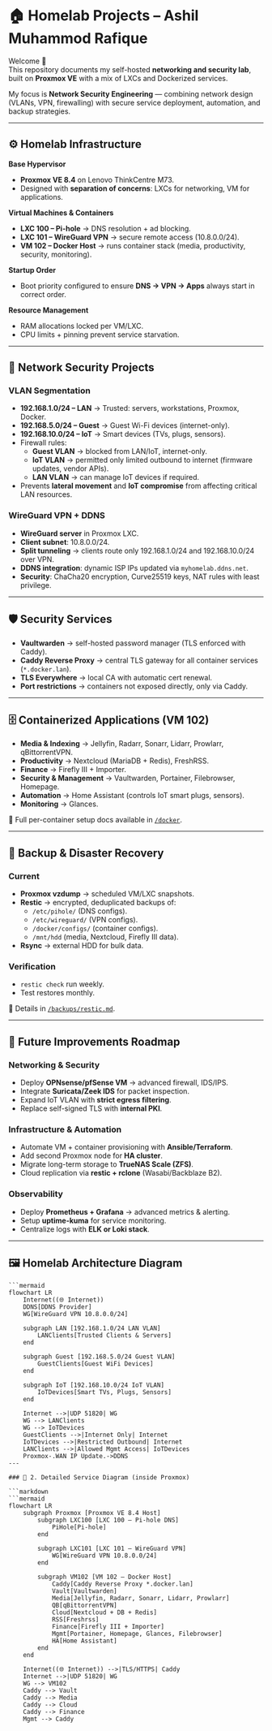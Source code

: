 # 🏠 Homelab Projects – Ashil Muhammod Rafique

Welcome 👋  
This repository documents my self-hosted **networking and security lab**, built on **Proxmox VE** with a mix of LXCs and Dockerized services.  

My focus is **Network Security Engineering** — combining network design (VLANs, VPN, firewalling) with secure service deployment, automation, and backup strategies.

---

## ⚙️ Homelab Infrastructure

**Base Hypervisor**  
- **Proxmox VE 8.4** on Lenovo ThinkCentre M73.  
- Designed with **separation of concerns**: LXCs for networking, VM for applications.  

**Virtual Machines & Containers**
- **LXC 100 – Pi-hole** → DNS resolution + ad blocking.  
- **LXC 101 – WireGuard VPN** → secure remote access (10.8.0.0/24).  
- **VM 102 – Docker Host** → runs container stack (media, productivity, security, monitoring).  

**Startup Order**  
- Boot priority configured to ensure **DNS → VPN → Apps** always start in correct order.  

**Resource Management**  
- RAM allocations locked per VM/LXC.  
- CPU limits + pinning prevent service starvation.  

---

## 🔐 Network Security Projects

### VLAN Segmentation
- **192.168.1.0/24 – LAN** → Trusted: servers, workstations, Proxmox, Docker.  
- **192.168.5.0/24 – Guest** → Guest Wi-Fi devices (internet-only).  
- **192.168.10.0/24 – IoT** → Smart devices (TVs, plugs, sensors).  
- Firewall rules:  
  - **Guest VLAN** → blocked from LAN/IoT, internet-only.  
  - **IoT VLAN** → permitted only limited outbound to internet (firmware updates, vendor APIs).  
  - **LAN VLAN** → can manage IoT devices if required.  
- Prevents **lateral movement** and **IoT compromise** from affecting critical LAN resources.  

### WireGuard VPN + DDNS
- **WireGuard server** in Proxmox LXC.  
- **Client subnet**: 10.8.0.0/24.  
- **Split tunneling** → clients route only 192.168.1.0/24 and 192.168.10.0/24 over VPN.  
- **DDNS integration**: dynamic ISP IPs updated via `myhomelab.ddns.net`.  
- **Security**: ChaCha20 encryption, Curve25519 keys, NAT rules with least privilege.  

---

## 🛡️ Security Services

- **Vaultwarden** → self-hosted password manager (TLS enforced with Caddy).  
- **Caddy Reverse Proxy** → central TLS gateway for all container services (`*.docker.lan`).  
- **TLS Everywhere** → local CA with automatic cert renewal.  
- **Port restrictions** → containers not exposed directly, only via Caddy.  

---

## 🗄️ Containerized Applications (VM 102)

- **Media & Indexing** → Jellyfin, Radarr, Sonarr, Lidarr, Prowlarr, qBittorrentVPN.  
- **Productivity** → Nextcloud (MariaDB + Redis), FreshRSS.  
- **Finance** → Firefly III + Importer.  
- **Security & Management** → Vaultwarden, Portainer, Filebrowser, Homepage.  
- **Automation** → Home Assistant (controls IoT smart plugs, sensors).  
- **Monitoring** → Glances.  

📂 Full per-container setup docs available in [`/docker`](./docker).  

---

## 💾 Backup & Disaster Recovery

### Current
- **Proxmox vzdump** → scheduled VM/LXC snapshots.  
- **Restic** → encrypted, deduplicated backups of:  
  - `/etc/pihole/` (DNS configs).  
  - `/etc/wireguard/` (VPN configs).  
  - `/docker/configs/` (container configs).  
  - `/mnt/hdd` (media, Nextcloud, Firefly III data).  
- **Rsync** → external HDD for bulk data.  

### Verification
- `restic check` run weekly.  
- Test restores monthly.  

📂 Details in [`/backups/restic.md`](./backups/restic.md).  

---

## 🚀 Future Improvements Roadmap

### Networking & Security
- Deploy **OPNsense/pfSense VM** → advanced firewall, IDS/IPS.  
- Integrate **Suricata/Zeek IDS** for packet inspection.  
- Expand IoT VLAN with **strict egress filtering**.  
- Replace self-signed TLS with **internal PKI**.  

### Infrastructure & Automation
- Automate VM + container provisioning with **Ansible/Terraform**.  
- Add second Proxmox node for **HA cluster**.  
- Migrate long-term storage to **TrueNAS Scale (ZFS)**.  
- Cloud replication via **restic + rclone** (Wasabi/Backblaze B2).  

### Observability
- Deploy **Prometheus + Grafana** → advanced metrics & alerting.  
- Setup **uptime-kuma** for service monitoring.  
- Centralize logs with **ELK or Loki stack**.  

---

## 🖼️ Homelab Architecture Diagram

```mermaid
```mermaid
flowchart LR
    Internet((🌐 Internet))
    DDNS[DDNS Provider]
    WG[WireGuard VPN 10.8.0.0/24]

    subgraph LAN [192.168.1.0/24 LAN VLAN]
        LANClients[Trusted Clients & Servers]
    end

    subgraph Guest [192.168.5.0/24 Guest VLAN]
        GuestClients[Guest WiFi Devices]
    end

    subgraph IoT [192.168.10.0/24 IoT VLAN]
        IoTDevices[Smart TVs, Plugs, Sensors]
    end

    Internet -->|UDP 51820| WG
    WG --> LANClients
    WG --> IoTDevices
    GuestClients -->|Internet Only| Internet
    IoTDevices -->|Restricted Outbound| Internet
    LANClients -->|Allowed Mgmt Access| IoTDevices
    Proxmox-.WAN IP Update.->DDNS
---

### 🔹 2. Detailed Service Diagram (inside Proxmox)

```markdown
```mermaid
flowchart LR
    subgraph Proxmox [Proxmox VE 8.4 Host]
        subgraph LXC100 [LXC 100 – Pi-hole DNS]
            PiHole[Pi-hole]
        end

        subgraph LXC101 [LXC 101 – WireGuard VPN]
            WG[WireGuard VPN 10.8.0.0/24]
        end

        subgraph VM102 [VM 102 – Docker Host]
            Caddy[Caddy Reverse Proxy *.docker.lan]
            Vault[Vaultwarden]
            Media[Jellyfin, Radarr, Sonarr, Lidarr, Prowlarr]
            QB[qBittorrentVPN]
            Cloud[Nextcloud + DB + Redis]
            RSS[Freshrss]
            Finance[Firefly III + Importer]
            Mgmt[Portainer, Homepage, Glances, Filebrowser]
            HA[Home Assistant]
        end
    end

    Internet((🌐 Internet)) -->|TLS/HTTPS| Caddy
    Internet -->|UDP 51820| WG
    WG --> VM102
    Caddy --> Vault
    Caddy --> Media
    Caddy --> Cloud
    Caddy --> Finance
    Mgmt --> Caddy

